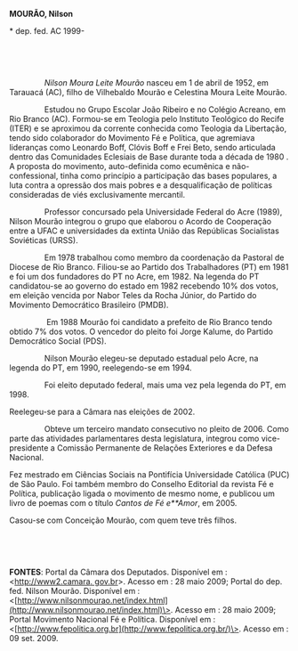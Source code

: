 **MOURÃO, Nilson**

\* dep. fed. AC 1999-

 

 

                *Nilson Moura Leite Mourão* nasceu em 1 de abril de
1952, em Tarauacá (AC), filho de Vilhebaldo Mourão e Celestina Moura
Leite Mourão.

                Estudou no Grupo Escolar João Ribeiro e no Colégio
Acreano, em Rio Branco (AC). Formou-se em Teologia pelo Instituto
Teológico do Recife (ITER) e se aproximou da corrente conhecida como
Teologia da Libertação, tendo sido colaborador do Movimento Fé e
Política, que agremiava lideranças como Leonardo Boff, Clóvis Boff e
Frei Beto, sendo articulada dentro das Comunidades Eclesiais de Base
durante toda a década de 1980 . A proposta do movimento, auto-definida
como ecumênica e não-confessional, tinha como princípio a participação
das bases populares, a luta contra a opressão dos mais pobres e a
desqualificação de políticas consideradas de viés exclusivamente
mercantil.

                Professor concursado pela Universidade Federal do Acre
(1989), Nilson Mourão integrou o grupo que elaborou o Acordo de
Cooperação entre a UFAC e universidades da extinta União das Repúblicas
Socialistas Soviéticas (URSS).

                Em 1978 trabalhou como membro da coordenação da Pastoral
de Diocese de Rio Branco. Filiou-se ao Partido dos Trabalhadores (PT) em
1981 e foi um dos fundadores do PT no Acre, em 1982. Na legenda do PT
candidatou-se ao governo do estado em 1982 recebendo 10% dos votos, em
eleição vencida por Nabor Teles da Rocha Júnior, do Partido do Movimento
Democrático Brasileiro (PMDB).

                 Em 1988 Mourão foi candidato a prefeito de Rio Branco
tendo obtido 7% dos votos. O vencedor do pleito foi Jorge Kalume, do
Partido Democrático Social (PDS).

                Nilson Mourão elegeu-se deputado estadual pelo Acre, na
legenda do PT, em 1990, reelegendo-se em 1994.

                Foi eleito deputado federal, mais uma vez pela legenda
do PT, em 1998.

Reelegeu-se para a Câmara nas eleições de 2002.

                Obteve um terceiro mandato consecutivo no pleito de
2006. Como parte das atividades parlamentares desta legislatura,
integrou como vice-presidente a Comissão Permanente de Relações
Exteriores e da Defesa Nacional.

Fez mestrado em Ciências Sociais na Pontifícia Universidade Católica
(PUC) de São Paulo. Foi também membro do Conselho Editorial da revista
Fé e Política, publicação ligada o movimento de mesmo nome, e publicou
um livro de poemas com o título *Cantos de Fé e**Amor*, em 2005.

Casou-se com Conceição Mourão, com quem teve três filhos.

 

 

**FONTES**: Portal da Câmara dos Deputados. Disponível em :
\<[http://www2.camara. gov.br](http://www2.camara.%20gov.br/)\>. Acesso
em : 28 maio 2009; Portal do dep. fed. Nilson Mourão. Disponível em :
\<[http://www.nilsonmourao.net/index.html](http://www.nilsonmourao.net/index.html)\>.
Acesso em : 28 maio 2009; Portal Movimento Nacional Fé e Política.
Disponível em :
\<[http://www.fepolitica.org.br](http://www.fepolitica.org.br/)\>.
Acesso em : 09 set. 2009.
